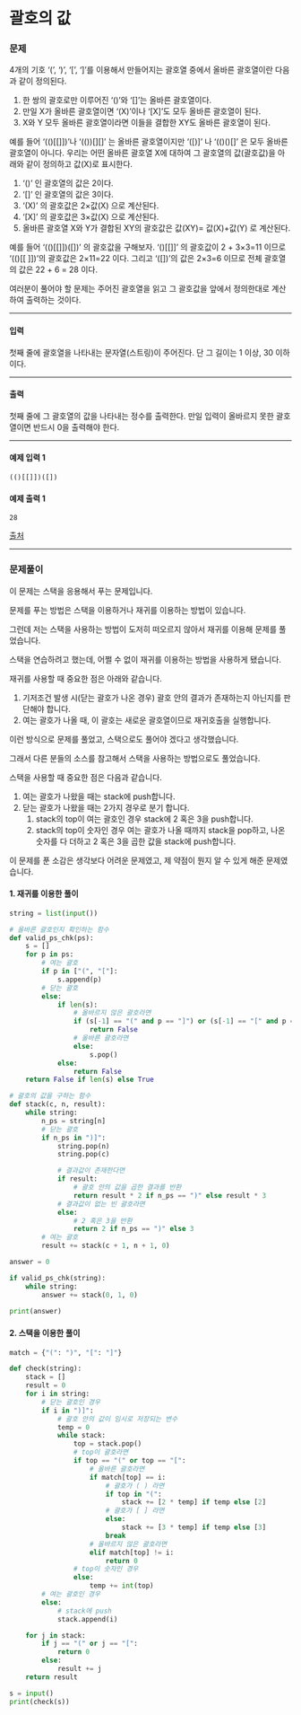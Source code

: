 # 괄호의 값

### 문제

4개의 기호 ‘(’, ‘)’, ‘[’, ‘]’를 이용해서 만들어지는 괄호열 중에서 올바른 괄호열이란 다음과 같이 정의된다.   

1. 한 쌍의 괄호로만 이루어진 ‘()’와 ‘[]’는 올바른 괄호열이다.
2. 만일 X가 올바른 괄호열이면 ‘(X)’이나 ‘[X]’도 모두 올바른 괄호열이 된다. 
3. X와 Y 모두 올바른 괄호열이라면 이들을 결합한 XY도 올바른 괄호열이 된다.

예를 들어 ‘(()[[]])’나 ‘(())[][]’ 는 올바른 괄호열이지만 ‘([)]’ 나 ‘(()()[]’ 은 모두 올바른 괄호열이 아니다. 우리는 어떤 올바른 괄호열 X에 대하여 그 괄호열의 값(괄호값)을 아래와 같이 정의하고 값(X)로 표시한다.    

1. ‘()’ 인 괄호열의 값은 2이다.
2. ‘[]’ 인 괄호열의 값은 3이다.
3. ‘(X)’ 의 괄호값은 2×값(X) 으로 계산된다.
4. ‘[X]’ 의 괄호값은 3×값(X) 으로 계산된다.
5. 올바른 괄호열 X와 Y가 결합된 XY의 괄호값은 값(XY)= 값(X)+값(Y) 로 계산된다.

예를 들어 ‘(()[[]])([])’ 의 괄호값을 구해보자.  ‘()[[]]’ 의 괄호값이 2 + 3×3=11 이므로  ‘(()[[ ]])’의 괄호값은 2×11=22 이다. 그리고  ‘([])’의 값은 2×3=6 이므로 전체 괄호열의 값은 22 + 6 = 28 이다.   

여러분이 풀어야 할 문제는 주어진 괄호열을 읽고 그 괄호값을 앞에서 정의한대로 계산하여 출력하는 것이다.    

---

#### 입력

첫째 줄에 괄호열을 나타내는 문자열(스트링)이 주어진다. 단 그 길이는 1 이상, 30 이하이다.   

---

#### 출력

첫째 줄에 그 괄호열의 값을 나타내는 정수를 출력한다. 만일 입력이 올바르지 못한 괄호열이면 반드시 0을 출력해야 한다.    

---

#### 예제 입력 1
~~~
(()[[]])([])
~~~

#### 예제 출력 1
~~~
28
~~~

[출처](https://www.acmicpc.net/problem/2504)

---

### 문제풀이

이 문제는 스택을 응용해서 푸는 문제입니다.   

문제를 푸는 방법은 스택을 이용하거나 재귀를 이용하는 방법이 있습니다.   

그런데 저는 스택을 사용하는 방법이 도저히 떠오르지 않아서 재귀를 이용해 문제를 풀었습니다.  

스택을 연습하려고 했는데, 어쩔 수 없이 재귀를 이용하는 방법을 사용하게 됐습니다.   

재귀를 사용할 때 중요한 점은 아래와 같습니다.  

1. 기저조건 발생 시(닫는 괄호가 나온 경우) 괄호 안의 결과가 존재하는지 아닌지를 판단해야 합니다.
2. 여는 괄호가 나올 때, 이 괄호는 새로운 괄호열이므로 재귀호출을 실행합니다.

이런 방식으로 문제를 풀었고, 스택으로도 풀어야 겠다고 생각했습니다.   

그래서 다른 분들의 소스를 참고해서 스택을 사용하는 방법으로도 풀었습니다.   

스택을 사용할 때 중요한 점은 다음과 같습니다.

1. 여는 괄호가 나왔을 때는 stack에 push합니다.
2. 닫는 괄호가 나왔을 때는 2가지 경우로 분기 합니다.
    1. stack의 top이 여는 괄호인 경우 stack에 2 혹은 3을 push합니다. 
    2. stack의 top이 숫자인 경우 여는 괄호가 나올 때까지 stack을 pop하고, 나온 숫자를 다 더하고 2 혹은 3을 곱한 값을 stack에 push합니다.

이 문제를 푼 소감은 생각보다 어려운 문제였고, 제 약점이 뭔지 알 수 있게 해준 문제였습니다.   

#### 1. 재귀를 이용한 풀이

~~~python
string = list(input())

# 올바른 괄호인지 확인하는 함수
def valid_ps_chk(ps):
    s = []
    for p in ps:
        # 여는 괄호
        if p in ["(", "["]:
            s.append(p)
        # 닫는 괄호
        else:
            if len(s):
                # 올바르지 않은 괄호라면
                if (s[-1] == "(" and p == "]") or (s[-1] == "[" and p == ")"):
                    return False
                # 올바른 괄호라면
                else:
                    s.pop()
            else:
                return False
    return False if len(s) else True

# 괄호의 값을 구하는 함수
def stack(c, n, result):
    while string:
        n_ps = string[n]
        # 닫는 괄호
        if n_ps in ")]":
            string.pop(n)
            string.pop(c)

            # 결과값이 존재한다면
            if result:
                # 괄호 안의 값을 곱한 결과를 반환
                return result * 2 if n_ps == ")" else result * 3
            # 결과값이 없는 빈 괄호라면
            else:
                # 2 혹은 3을 반환
                return 2 if n_ps == ")" else 3
        # 여는 괄호
        result += stack(c + 1, n + 1, 0)

answer = 0

if valid_ps_chk(string):
    while string:
        answer += stack(0, 1, 0)
        
print(answer)
~~~

#### 2. 스택을 이용한 풀이
~~~python
match = {"(": ")", "[": "]"}

def check(string):
    stack = []
    result = 0
    for i in string:
        # 닫는 괄호인 경우
        if i in ")]":
            # 괄호 안의 값이 임시로 저장되는 변수
            temp = 0
            while stack:
                top = stack.pop()
                # top이 괄호라면
                if top == "(" or top == "[":
                    # 올바른 괄호라면
                    if match[top] == i:
                        # 괄호가 ( ) 라면
                        if top in "(":
                            stack += [2 * temp] if temp else [2]
                        # 괄호가 [ ] 라면
                        else:
                            stack += [3 * temp] if temp else [3]
                        break
                    # 올바르지 않은 괄호라면
                    elif match[top] != i:
                        return 0
                # top이 숫자인 경우
                else:
                    temp += int(top)
        # 여는 괄호인 경우
        else:
            # stack에 push
            stack.append(i)

    for j in stack:
        if j == "(" or j == "[":
            return 0
        else:
            result += j
    return result

s = input()
print(check(s))
~~~
